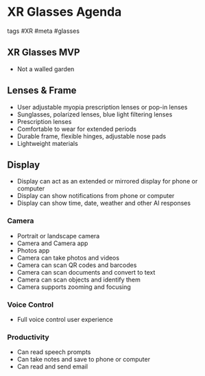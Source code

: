 # XR Glasses Agenda

tags #XR #meta #glasses


## XR Glasses MVP

* Not a walled garden


## Lenses & Frame

* User adjustable myopia prescription lenses or pop-in lenses
* Sunglasses, polarized lenses, blue light filtering lenses
* Prescription lenses
* Comfortable to wear for extended periods
* Durable frame, flexible hinges, adjustable nose pads
* Lightweight materials


## Display

* Display can act as an extended or mirrored display for phone or computer
* Display can show notifications from phone or computer
* Display can show time, date, weather and other AI responses


### Camera

* Portrait or landscape camera
* Camera and Camera app
* Photos app
* Camera can take photos and videos
* Camera can scan QR codes and barcodes
* Camera can scan documents and convert to text
* Camera can scan objects and identify them
* Camera supports zooming and focusing

### Voice Control

* Full voice control user experience

### Productivity

* Can read speech prompts
* Can take notes and save to phone or computer
* Can read and send email
